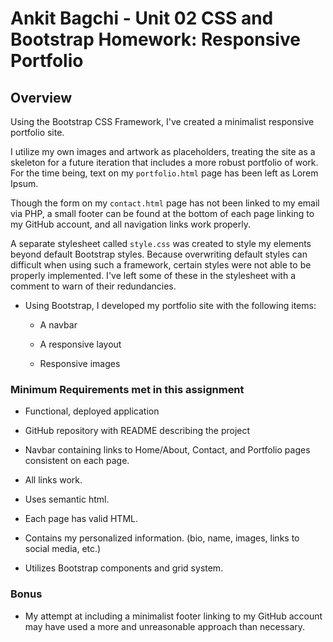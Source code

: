 # Ankit Bagchi - Unit 02 CSS and Bootstrap Homework: Responsive Portfolio

## Overview

Using the Bootstrap CSS Framework, I've created a minimalist responsive portfolio site.

I utilize my own images and artwork as placeholders, treating the site as a skeleton for a future iteration that includes a more robust portfolio of work. For the time being, text on my `portfolio.html` page has been left as Lorem Ipsum.

Though the form on my `contact.html` page has not been linked to my email via PHP, a small footer can be found at the bottom of each page linking to my GitHub account, and all navigation links work properly.

A separate stylesheet called `style.css` was created to style my elements beyond default Bootstrap styles. Because overwriting default styles can difficult when using such a framework, certain styles were not able to be properly implemented. I've left some of these in the stylesheet with a comment to warn of their redundancies.

- Using Bootstrap, I developed my portfolio site with the following items:

  - A navbar

  - A responsive layout

  - Responsive images

### Minimum Requirements met in this assignment

- Functional, deployed application

- GitHub repository with README describing the project

- Navbar containing links to Home/About, Contact, and Portfolio pages consistent on each page.

- All links work.

- Uses semantic html.

- Each page has valid HTML.

- Contains my personalized information. (bio, name, images, links to social media, etc.)

- Utilizes Bootstrap components and grid system.

### Bonus

- My attempt at including a minimalist footer linking to my GitHub account may have used a more and unreasonable approach than necessary.
